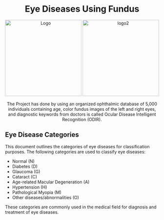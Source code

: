 <div style="text-align:center;">
 
</div>

<h1 align="center">Eye Diseases Using Fundus</h1>
<p align="center">
 <img src="https://i.ibb.co/WPJC1RP/zyad-basic-file.png" alt="Logo" width="250"/> <img src="https://i.ibb.co/KwGh0x9/ZYAD-S-AI-EYE-free-file.png" alt="logo2" width="250"/>
    <p align="center">   
The Project has done by using an organized ophthalmic database of 5,000 individuals containing age, color fundus images of the left and right eyes, and diagnostic keywords from doctors is called Ocular Disease Intelligent Recognition (ODIR). 
    </p>
</p>




## Eye Disease Categories

This document outlines the categories of eye diseases for classification purposes. The following categories are used to classify eye diseases:

- Normal (N)
- Diabetes (D)
- Glaucoma (G)
- Cataract (C)
- Age-related Macular Degeneration (A)
- Hypertension (H)
- Pathological Myopia (M)
- Other diseases/abnormalities (O)

These categories are commonly used in the medical field for diagnosis and treatment of eye diseases.


